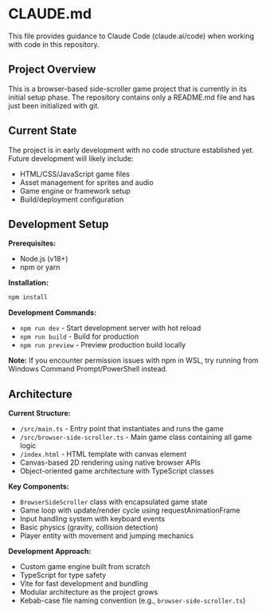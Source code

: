 # CLAUDE.md

This file provides guidance to Claude Code (claude.ai/code) when working with code in this repository.

## Project Overview

This is a browser-based side-scroller game project that is currently in its initial setup phase. The repository contains only a README.md file and has just been initialized with git.

## Current State

The project is in early development with no code structure established yet. Future development will likely include:
- HTML/CSS/JavaScript game files
- Asset management for sprites and audio
- Game engine or framework setup
- Build/deployment configuration

## Development Setup

**Prerequisites:**
- Node.js (v18+)
- npm or yarn

**Installation:**
```bash
npm install
```

**Development Commands:**
- `npm run dev` - Start development server with hot reload
- `npm run build` - Build for production
- `npm run preview` - Preview production build locally

**Note:** If you encounter permission issues with npm in WSL, try running from Windows Command Prompt/PowerShell instead.

## Architecture

**Current Structure:**
- `/src/main.ts` - Entry point that instantiates and runs the game
- `/src/browser-side-scroller.ts` - Main game class containing all game logic
- `/index.html` - HTML template with canvas element
- Canvas-based 2D rendering using native browser APIs
- Object-oriented game architecture with TypeScript classes

**Key Components:**
- `BrowserSideScroller` class with encapsulated game state
- Game loop with update/render cycle using requestAnimationFrame
- Input handling system with keyboard events
- Basic physics (gravity, collision detection)
- Player entity with movement and jumping mechanics

**Development Approach:**
- Custom game engine built from scratch
- TypeScript for type safety
- Vite for fast development and bundling
- Modular architecture as the project grows
- Kebab-case file naming convention (e.g., `browser-side-scroller.ts`)